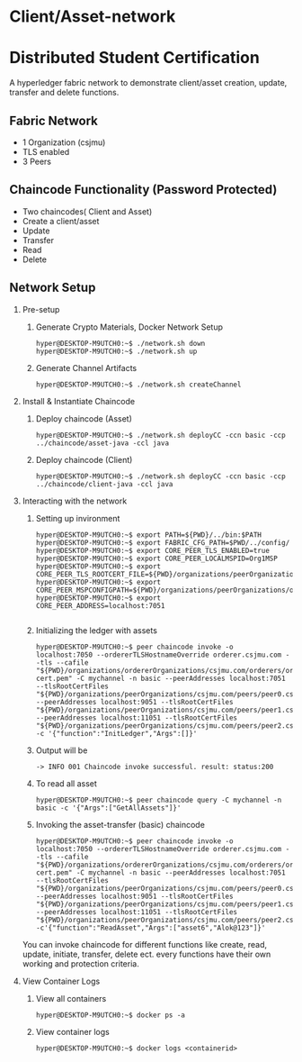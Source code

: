 
# Client/Asset-network

# Distributed Student Certification
A hyperledger fabric network to demonstrate client/asset creation, update, transfer and delete functions. 

## Fabric Network
- 1 Organization (csjmu)
- TLS enabled
- 3 Peers

## Chaincode Functionality (Password Protected)
- Two chaincodes( Client and Asset)
- Create a client/asset
- Update
- Transfer
- Read
- Delete

## Network Setup

1. Pre-setup
    1. Generate Crypto Materials, Docker Network Setup
		```console
        hyper@DESKTOP-M9UTCH0:~$ ./network.sh down
        hyper@DESKTOP-M9UTCH0:~$ ./network.sh up
	
	2. Generate Channel Artifacts
	    ```console
        hyper@DESKTOP-M9UTCH0:~$ ./network.sh createChannel
2. Install & Instantiate Chaincode
	1. Deploy chaincode (Asset)
	    ```console
        hyper@DESKTOP-M9UTCH0:~$ ./network.sh deployCC -ccn basic -ccp ../chaincode/asset-java -ccl java

     2. Deploy chaincode (Client)
	    ```console
        hyper@DESKTOP-M9UTCH0:~$ ./network.sh deployCC -ccn basic -ccp ../chaincode/client-java -ccl java

3. Interacting with the network
	1. Setting up invironment
	    ```console
        hyper@DESKTOP-M9UTCH0:~$ export PATH=${PWD}/../bin:$PATH
        hyper@DESKTOP-M9UTCH0:~$ export FABRIC_CFG_PATH=$PWD/../config/
        hyper@DESKTOP-M9UTCH0:~$ export CORE_PEER_TLS_ENABLED=true
        hyper@DESKTOP-M9UTCH0:~$ export CORE_PEER_LOCALMSPID=Org1MSP
        hyper@DESKTOP-M9UTCH0:~$ export CORE_PEER_TLS_ROOTCERT_FILE=${PWD}/organizations/peerOrganizations/org1.example.com/peers/peer0.org1.example.com/tls/ca.crt
        hyper@DESKTOP-M9UTCH0:~$ export CORE_PEER_MSPCONFIGPATH=${PWD}/organizations/peerOrganizations/org1.example.com/users/Admin@org1.example.com/msp
        hyper@DESKTOP-M9UTCH0:~$ export CORE_PEER_ADDRESS=localhost:7051
     
	2. Initializing the ledger with assets
	    ```console
        hyper@DESKTOP-M9UTCH0:~$ peer chaincode invoke -o localhost:7050 --ordererTLSHostnameOverride orderer.csjmu.com --tls --cafile "${PWD}/organizations/ordererOrganizations/csjmu.com/orderers/orderer.csjmu.com/msp/tlscacerts/tlsca.csjmu.com-cert.pem" -C mychannel -n basic --peerAddresses localhost:7051 --tlsRootCertFiles "${PWD}/organizations/peerOrganizations/csjmu.com/peers/peer0.csjmu.com/tls/ca.crt" --peerAddresses localhost:9051 --tlsRootCertFiles "${PWD}/organizations/peerOrganizations/csjmu.com/peers/peer1.csjmu.com/tls/ca.crt" --peerAddresses localhost:11051 --tlsRootCertFiles "${PWD}/organizations/peerOrganizations/csjmu.com/peers/peer2.csjmu.com/tls/ca.crt" -c '{"function":"InitLedger","Args":[]}'
		
	3. Output will be
		```console
        -> INFO 001 Chaincode invoke successful. result: status:200
	4. To read all asset
        ```console
        hyper@DESKTOP-M9UTCH0:~$ peer chaincode query -C mychannel -n basic -c '{"Args":["GetAllAssets"]}'
        
    5. Invoking the asset-transfer (basic) chaincode
        ```console
        hyper@DESKTOP-M9UTCH0:~$ peer chaincode invoke -o localhost:7050 --ordererTLSHostnameOverride orderer.csjmu.com --tls --cafile "${PWD}/organizations/ordererOrganizations/csjmu.com/orderers/orderer.csjmu.com/msp/tlscacerts/tlsca.csjmu.com-cert.pem" -C mychannel -n basic --peerAddresses localhost:7051 --tlsRootCertFiles "${PWD}/organizations/peerOrganizations/csjmu.com/peers/peer0.csjmu.com/tls/ca.crt" --peerAddresses localhost:9051 --tlsRootCertFiles "${PWD}/organizations/peerOrganizations/csjmu.com/peers/peer1.csjmu.com/tls/ca.crt" --peerAddresses localhost:11051 --tlsRootCertFiles "${PWD}/organizations/peerOrganizations/csjmu.com/peers/peer2.csjmu.com/tls/ca.crt" -c'{"function":"ReadAsset","Args":["asset6","Alok@123"]}'
    You can invoke chaincode for different functions like create, read, update, initiate, transfer, delete ect. every functions have their own working and protection criteria.

4. View Container Logs
	1. View all containers
	    ```console
		hyper@DESKTOP-M9UTCH0:~$ docker ps -a

     2. View container logs
	    ```console
		hyper@DESKTOP-M9UTCH0:~$ docker logs <containerid>


